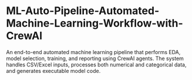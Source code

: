 # ML-Auto-Pipeline-Automated-Machine-Learning-Workflow-with-CrewAI
An end-to-end automated machine learning pipeline that performs EDA, model selection, training, and reporting using CrewAI agents.  The system handles CSV/Excel inputs, processes both numerical and categorical data, and generates executable model code.
